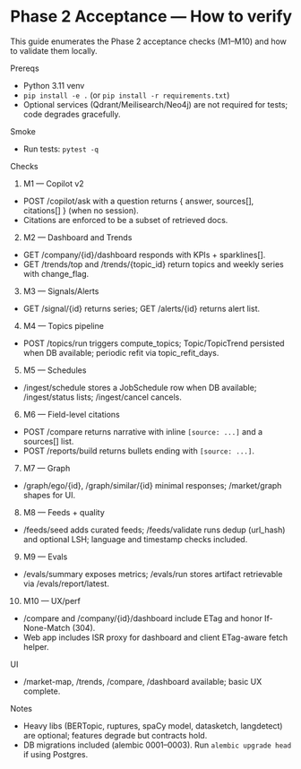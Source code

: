 # Phase 2 Acceptance — How to verify

This guide enumerates the Phase 2 acceptance checks (M1–M10) and how to validate them locally.

Prereqs
- Python 3.11 venv
- `pip install -e .` (or `pip install -r requirements.txt`)
- Optional services (Qdrant/Meilisearch/Neo4j) are not required for tests; code degrades gracefully.

Smoke
- Run tests: `pytest -q`

Checks
1) M1 — Copilot v2
- POST /copilot/ask with a question returns { answer, sources[], citations[] } (when no session).
- Citations are enforced to be a subset of retrieved docs.

2) M2 — Dashboard and Trends
- GET /company/{id}/dashboard responds with KPIs + sparklines[].
- GET /trends/top and /trends/{topic_id} return topics and weekly series with change_flag.

3) M3 — Signals/Alerts
- GET /signal/{id} returns series; GET /alerts/{id} returns alert list.

4) M4 — Topics pipeline
- POST /topics/run triggers compute_topics; Topic/TopicTrend persisted when DB available; periodic refit via topic_refit_days.

5) M5 — Schedules
- /ingest/schedule stores a JobSchedule row when DB available; /ingest/status lists; /ingest/cancel cancels.

6) M6 — Field-level citations
- POST /compare returns narrative with inline `[source: ...]` and a sources[] list.
- POST /reports/build returns bullets ending with `[source: ...]`.

7) M7 — Graph
- /graph/ego/{id}, /graph/similar/{id} minimal responses; /market/graph shapes for UI.

8) M8 — Feeds + quality
- /feeds/seed adds curated feeds; /feeds/validate runs dedup (url_hash) and optional LSH; language and timestamp checks included.

9) M9 — Evals
- /evals/summary exposes metrics; /evals/run stores artifact retrievable via /evals/report/latest.

10) M10 — UX/perf
- /compare and /company/{id}/dashboard include ETag and honor If-None-Match (304).
- Web app includes ISR proxy for dashboard and client ETag-aware fetch helper.

UI
- /market-map, /trends, /compare, /dashboard available; basic UX complete.

Notes
- Heavy libs (BERTopic, ruptures, spaCy model, datasketch, langdetect) are optional; features degrade but contracts hold.
- DB migrations included (alembic 0001–0003). Run `alembic upgrade head` if using Postgres.
